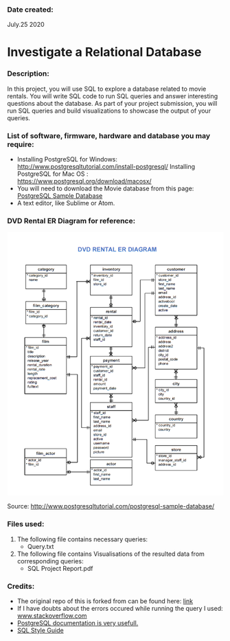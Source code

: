 ### Date created:
July.25 2020

# Investigate a Relational Database

### Description:
In this project, you will use SQL to explore a database related to movie rentals. You will write SQL code to run SQL queries and answer interesting questions about the database. As part of your project submission, you will run SQL queries and build visualizations to showcase the output of your queries.

### List of software, firmware, hardware and database you may require:
* Installing PostgreSQL for Windows: http://www.postgresqltutorial.com/install-postgresql/
  Installing PostgreSQL for Mac OS : https://www.postgresql.org/download/macosx/
* You will need to download the Movie database from this page: [PostgreSQL Sample Database](https://www.postgresqltutorial.com/postgresql-sample-database/)
* A text editor, like Sublime or Atom.

### DVD Rental ER Diagram for reference:
<img src="Project-1 SQL/dvd-rental-ERD.png" width="1000">

Source: http://www.postgresqltutorial.com/postgresql-sample-database/

### Files used:
1. The following file contains necessary queries:
   * Query.txt	
2. The following file contains Visualisations of the resulted data from corresponding queries:
   * SQL Project Report.pdf

### Credits:
* The original repo of this is forked from can be found here: [link](https://github.com/udacity/pdsnd_github.git "Git")
* If I have doubts about the errors occured while running the query I used: www.stackoverflow.com
* [PostgreSQL documentation is very usefull.](https://www.postgresql.org/docs/12/index.html)
* [SQL Style Guide](https://www.sqlstyle.guide/)

